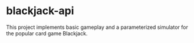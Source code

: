 # blackjack-api
This project implements basic gameplay and a parameterized simulator for the popular card game Blackjack.